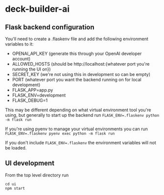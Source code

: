 # deck-builder-ai

## Flask backend configuration
You'll need to create a .flaskenv file and add the following environment variables to it:
- OPENAI_API_KEY (generate this through your OpenAI developer account)
- ALLOWED_HOSTS (should be http://localhost:{whatever port you're running the UI on})
- SECRET_KEY (we're not using this in development so can be empty)
- PORT (whatever port you want the backend running on for local development)
- FLASK_APP=app.py
- FLASK_ENV=development
- FLASK_DEBUG=1

This may be different depending on what virtual environment tool you're using, but generally to start up the backend run `FLASK_ENV=.flaskenv python -m flask run`

If you're using pyenv to manage your virtual environments you can run `FLASK_ENV=.flaskenv pyenv exec python -m flask run`

If you don't include `FLASK_ENV=.flaskenv` the environment variables will not be loaded.


## UI development
From the top level directory run
```
cd ui
npm start
```
